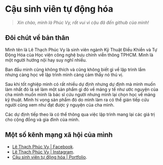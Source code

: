 
# Cậu sinh viên tự động hóa 

> *Xin chào, mình là Phúc Vy, rất vui vì cậu đã đến github của mình!*

## Đôi chút về bản thân

Mình tên là Lê Thạch Phúc Vy là sinh viên ngành Kỹ Thuật Điều Khiển và Tự Động Hóa của Học viện công nghệ bưu chính viễn thông TPHCM. Mình là một người hướng nội hay suy nghĩ nhiều. 

Ban đầu mình cũng không thích và cũng không biết gì về lập trình lắm nhưng càng học về lập trình mình càng cảm thấy nó thú vị. 

Sau khi tốt nghiệp mình có rất nhiều dự định nhưng dự định mà mình muốn làm nhất đó là sẽ làm một sản phẩm gì đó về mảng y tế như ước nguyện của cha mình muốn mình là bác sĩ cứu người nhưng mình lại chọn học về mảng kỹ thuật. Mình hi vọng sản phẩm đó do mình làm ra có thể gián tiếp cứu người cũng xem như đạt được ý nguyện của cha mình.

Các dự định tiếp theo là có thể thông qua việc lập trình mang lại các giá trị cho cộng đồng và gia đình của mình.

## Một số kênh mạng xã hội của mình

- [Lê Thạch Phúc Vy | Facebook](https://www.facebook.com/profile.php?id=100076464913673).
- [Lê Thạch Phúc Vy | Instagram](https://www.instagram.com/phucvy.vyphuc/).
- [Cậu sinh viên tự động hóa | Portfolio](https://portfolio-five-rose-39.vercel.app/?fbclid=IwZXh0bgNhZW0CMTAAAR0W12mJoJ4OIHPXQW8P1l4m1UcL3-_50JFjHc1rm00-l8bJBN1gOiErj_g_aem_ZmFrZWR1bW15MTZieXRlcw).

